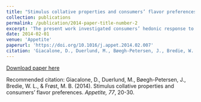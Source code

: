 ```yaml
---
title: "Stimulus collative properties and consumers’ flavor preferences"
collection: publications
permalink: /publication/2014-paper-title-number-2
excerpt: 'The present work investigated consumers’ hedonic response to flavor stimuli in light of Berlyne’s collative-motivational model of aesthetic preferences. According to this paradigm, sensory preferences are a function of a stimulus’ arousal potential, which is determined by its collative properties. The relationship between overall arousal potential and hedonic response takes the shape of an inverted “U”, reaching an optimum at a certain level of arousal potential. In three independent studies, using different sets of novel beers as stimuli, consumers reported their hedonic response and rated three collative properties: novelty, familiarity and complexity...'
date: 2014-02-01
venue: 'Appetite'
paperurl: 'https://doi.org/10.1016/j.appet.2014.02.007'
citation: 'Giacalone, D., Duerlund, M., Bøegh-Petersen, J., Bredie, W. L., & Frøst, M. B. (2014). Stimulus collative properties and consumers’ flavor preferences. <i>Appetite, 77</i>, 20-30.'
---
```


[Download paper here](https://doi.org/10.1016/j.appet.2014.02.007)

Recommended citation: Giacalone, D., Duerlund, M., Bøegh-Petersen, J., Bredie, W. L., & Frøst, M. B. (2014). Stimulus collative properties and consumers’ flavor preferences. <i>Appetite, 77</i>, 20-30.
